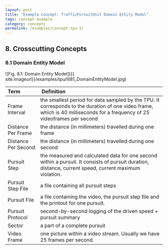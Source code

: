 ```yaml
---
layout: post
title: "Example Concept: TrafficPursuitUnit Domain Entity Model"
tags: concept example 
category: concepts
permalink: /examples/concept-tpu-1/
---
```


## 8. Crosscutting Concepts

### 8.1 Domain Entity Model 

![Fig. 8.1: Domain Entity Model]({{ site.imageurl}}/examples/tpu/III81_DomainEntityModel.jpg)


| Term | Definition |
| :--- | :--- |
|Frame Interval	|the smallest period for data sampled by the TPU. It corresponds to the duration of one video frame, which is 40 milliseconds for a frequency of 25 videoframes per second |
|Distance Per Frame	|the distance (in millimeters) travelled during one frame|
|Distance Per Second	|the distance (in millimeters) travelled during one second |
|Pursuit Step	 |the measured and calculated data for one second within a pursuit. It consists of  pursuit duration, distance, current speed, current maximum violation.| 
|Pursuit Step File	|a file containing all pursuit steps |
|Pursuit File	|a file containing the video, the pursuit step file and the printout for one pursuit.|
|Pursuit Protocol	|second-by-second logging of the driven speed + pursuit summary |
|Sector	|a part of a complete pursuit | 
|Video Frame |one picture within a video stream. Usually we have 25 frames per second. | 

